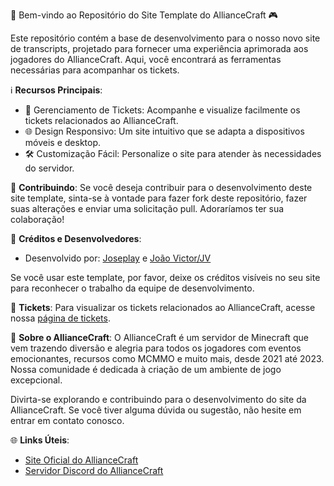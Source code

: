🚀 Bem-vindo ao Repositório do Site Template do AllianceCraft 🎮

Este repositório contém a base de desenvolvimento para o nosso novo site de transcripts, projetado para fornecer uma experiência aprimorada aos jogadores do AllianceCraft. Aqui, você encontrará as ferramentas necessárias para acompanhar os tickets.

ℹ️ **Recursos Principais**:
- 📂 Gerenciamento de Tickets: Acompanhe e visualize facilmente os tickets relacionados ao AllianceCraft.
- 🌐 Design Responsivo: Um site intuitivo que se adapta a dispositivos móveis e desktop.
- 🛠️ Customização Fácil: Personalize o site para atender às necessidades do servidor.

🔧 **Contribuindo**:
Se você deseja contribuir para o desenvolvimento deste site template, sinta-se à vontade para fazer fork deste repositório, fazer suas alterações e enviar uma solicitação pull. Adoraríamos ter sua colaboração!

👏 **Créditos e Desenvolvedores**:
- Desenvolvido por: [Joseplay](https://github.com/joseplay1012) e [João Victor/JV](https://github.com/Joao-Victor-Liporini)

Se você usar este template, por favor, deixe os créditos visíveis no seu site para reconhecer o trabalho da equipe de desenvolvimento.

🎫 **Tickets**:
Para visualizar os tickets relacionados ao AllianceCraft, acesse nossa [página de tickets](https://transcripts.alliancecraft.net).

🚀 **Sobre o AllianceCraft**:
O AllianceCraft é um servidor de Minecraft que vem trazendo diversão e alegria para todos os jogadores com eventos emocionantes, recursos como MCMMO e muito mais, desde 2021 até 2023. Nossa comunidade é dedicada à criação de um ambiente de jogo excepcional.

Divirta-se explorando e contribuindo para o desenvolvimento do site da AllianceCraft. Se você tiver alguma dúvida ou sugestão, não hesite em entrar em contato conosco.

🌐 **Links Úteis**:
- [Site Oficial do AllianceCraft](https://alliancecraft.net)
- [Servidor Discord do AllianceCraft](https://dc.alliancecraft.net)
